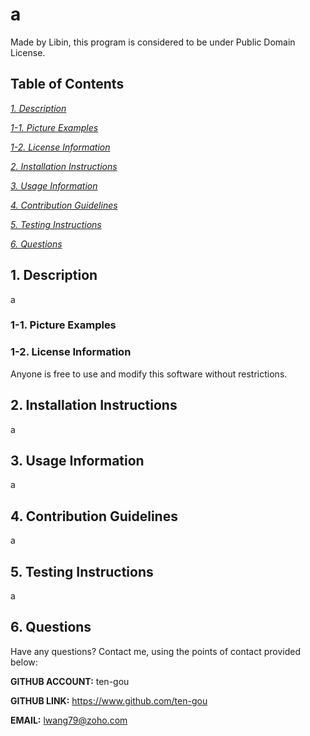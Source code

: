 
# a
Made by Libin, this program is considered to be under Public Domain License.

## Table of Contents
[*1. Description*](#1-description)

[*1-1. Picture Examples*](#1-1-picture-examples)

[*1-2. License Information*](#1-2-license-information)

[*2. Installation Instructions*](#2-installation-instructions)

[*3. Usage Information*](#3-usage-information)

[*4. Contribution Guidelines*](#4-contribution-guidelines)

[*5. Testing Instructions*](#5-testing-instructions)

[*6. Questions*](#6-questions)


## 1. Description
a

### 1-1. Picture Examples

### 1-2. License Information
Anyone is free to use and modify this software without restrictions.

## 2. Installation Instructions
a

## 3. Usage Information
a

## 4. Contribution Guidelines
a

## 5. Testing Instructions
a

## 6. Questions
Have any questions? Contact me, using the points of contact provided below:

**GITHUB ACCOUNT:** ten-gou

**GITHUB LINK:** https://www.github.com/ten-gou

**EMAIL:** lwang79@zoho.com
    